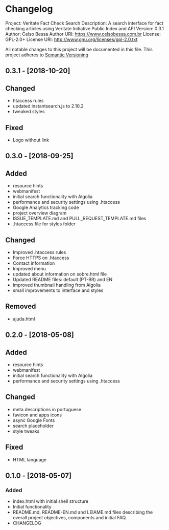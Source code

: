 # Changelog
Project: Veritate Fact Check Search
Description: A search interface for fact checking articles using Veritate Initiative Public Index and API
Version:     0.3.1
Author:      Celso Bessa
Author URI:  https://www.celsobessa.com.br
License:     GPL-2.0+
License URI: http://www.gnu.org/licenses/gpl-2.0.txt

All notable changes to this project will be documented in this file.
This project adheres to [Semantic Versioning](http://semver.org/)

## 0.3.1 - [2018-10-20]

## Changed
- htaccess rules
- updated instantsearch.js to 2.10.2
- tweaked styles

## Fixed
- Logo without link

## 0.3.0 - [2018-09-25]

## Added
- resource hints
- webmanifest
- initial search functionality with Algolia
- performance and security settings using .htaccess
- Google Analytics tracking code
- project overview diagram
- ISSUE_TEMPLATE.md and PULL_REQUEST_TEMPLATE.md files
- .htaccess file for styles folder

## Changed
- Improved .htaccess rules
- Force HTTPS on .htaccess
- Contact information
- Improved menu
- updated about information on sobre.html file
- Updated README files: default (PT-BR) and EN
- improved thumbnail handling from Algolia
- small improvements to interface and styles

## Removed
- ajuda.html

## 0.2.0 - [2018-05-08]

## Added
- resource hints
- webmanifest
- initial search functionality with Algolia
- performance and security settings using .htaccess

## Changed
- meta descriptions in portuguese
- favicon and apps icons
- async Google Fonts
- search placeholder
- style tweaks

## Fixed
- HTML language

## 0.1.0 - [2018-05-07]

### Added
- index.html with initial shell structure
- Initial functionality
- README.md, README-EN.md and LEIAME.md files describing the overall project objectives, components and initial FAQ.
- CHANGELOG
